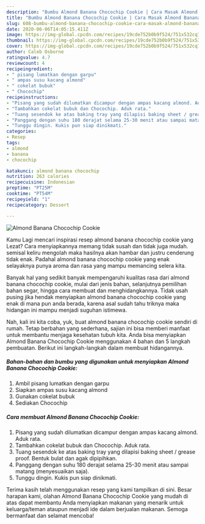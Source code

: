 ```yaml
---
description: "Bumbu Almond Banana Chocochip Cookie | Cara Masak Almond Banana Chocochip Cookie Yang Bisa Manjain Lidah"
title: "Bumbu Almond Banana Chocochip Cookie | Cara Masak Almond Banana Chocochip Cookie Yang Bisa Manjain Lidah"
slug: 608-bumbu-almond-banana-chocochip-cookie-cara-masak-almond-banana-chocochip-cookie-yang-bisa-manjain-lidah
date: 2020-06-06T14:05:15.411Z
image: https://img-global.cpcdn.com/recipes/19cde752b0b9f524/751x532cq70/almond-banana-chocochip-cookie-foto-resep-utama.jpg
thumbnail: https://img-global.cpcdn.com/recipes/19cde752b0b9f524/751x532cq70/almond-banana-chocochip-cookie-foto-resep-utama.jpg
cover: https://img-global.cpcdn.com/recipes/19cde752b0b9f524/751x532cq70/almond-banana-chocochip-cookie-foto-resep-utama.jpg
author: Caleb Osborne
ratingvalue: 4.7
reviewcount: 4
recipeingredient:
- " pisang lumatkan dengan garpu"
- " ampas susu kacang almond"
- " cokelat bubuk"
- " Chocochip"
recipeinstructions:
- "Pisang yang sudah dilumatkan dicampur dengan ampas kacang almond. Aduk rata."
- "Tambahkan cokelat bubuk dan Chocochip. Aduk rata."
- "Tuang sesendok ke atas baking tray yang dilapisi baking sheet / grease proof. Bentuk bulat dan agak dipipihkan."
- "Panggang dengan suhu 180 derajat selama 25-30 menit atau sampai matang (menyesuaikan saja)."
- "Tunggu dingin. Kukis pun siap dinikmati."
categories:
- Resep
tags:
- almond
- banana
- chocochip

katakunci: almond banana chocochip 
nutrition: 263 calories
recipecuisine: Indonesian
preptime: "PT25M"
cooktime: "PT54M"
recipeyield: "1"
recipecategory: Dessert

---
```



![Almond Banana Chocochip Cookie](https://img-global.cpcdn.com/recipes/19cde752b0b9f524/751x532cq70/almond-banana-chocochip-cookie-foto-resep-utama.jpg)

Kamu Lagi mencari inspirasi resep almond banana chocochip cookie yang Lezat? Cara menyiapkannya memang tidak susah dan tidak juga mudah. semisal keliru mengolah maka hasilnya akan hambar dan justru cenderung tidak enak. Padahal almond banana chocochip cookie yang enak selayaknya punya aroma dan rasa yang mampu memancing selera kita.

Banyak hal yang sedikit banyak mempengaruhi kualitas rasa dari almond banana chocochip cookie, mulai dari jenis bahan, selanjutnya pemilihan bahan segar, hingga cara membuat dan menghidangkannya. Tidak usah pusing jika hendak menyiapkan almond banana chocochip cookie yang enak di mana pun anda berada, karena asal sudah tahu triknya maka hidangan ini mampu menjadi suguhan istimewa.




Nah, kali ini kita coba, yuk, buat almond banana chocochip cookie sendiri di rumah. Tetap berbahan yang sederhana, sajian ini bisa memberi manfaat untuk membantu menjaga kesehatan tubuh kita. Anda bisa menyiapkan Almond Banana Chocochip Cookie menggunakan 4 bahan dan 5 langkah pembuatan. Berikut ini langkah-langkah dalam membuat hidangannya.

<!--inarticleads1-->

##### Bahan-bahan dan bumbu yang digunakan untuk menyiapkan Almond Banana Chocochip Cookie:

1. Ambil  pisang lumatkan dengan garpu
1. Siapkan  ampas susu kacang almond
1. Gunakan  cokelat bubuk
1. Sediakan  Chocochip




<!--inarticleads2-->

##### Cara membuat Almond Banana Chocochip Cookie:

1. Pisang yang sudah dilumatkan dicampur dengan ampas kacang almond. Aduk rata.
1. Tambahkan cokelat bubuk dan Chocochip. Aduk rata.
1. Tuang sesendok ke atas baking tray yang dilapisi baking sheet / grease proof. Bentuk bulat dan agak dipipihkan.
1. Panggang dengan suhu 180 derajat selama 25-30 menit atau sampai matang (menyesuaikan saja).
1. Tunggu dingin. Kukis pun siap dinikmati.




Terima kasih telah menggunakan resep yang kami tampilkan di sini. Besar harapan kami, olahan Almond Banana Chocochip Cookie yang mudah di atas dapat membantu Anda menyiapkan makanan yang menarik untuk keluarga/teman ataupun menjadi ide dalam berjualan makanan. Semoga bermanfaat dan selamat mencoba!
